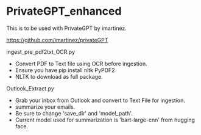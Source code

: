 # PrivateGPT_enhanced

This is to be used with PrivateGPT by imartinez.

https://github.com/imartinez/privateGPT

ingest_pre_pdf2txt_OCR.py
- Convert PDF to Text file using OCR before ingestion.
- Ensure you have pip install nltk PyPDF2
- NLTK to download as full package.

Outlook_Extract.py
- Grab your inbox from Outlook and convert to Text File for ingestion.
- summarize your emails.
- Be sure to change 'save_dir' and 'model_path'.
- Current model used for summarization is 'bart-large-cnn' from hugging face.
